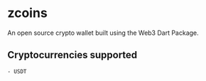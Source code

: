 # zcoins

An open source crypto wallet built using the Web3 Dart Package.

## Cryptocurrencies supported

    - USDT
